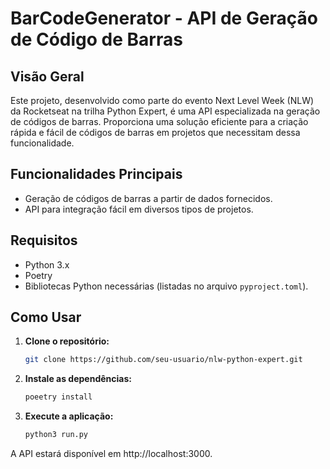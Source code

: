 # BarCodeGenerator - API de Geração de Código de Barras

## Visão Geral

Este projeto, desenvolvido como parte do evento Next Level Week (NLW) da Rocketseat na trilha Python Expert, é uma API especializada na geração de códigos de barras. Proporciona uma solução eficiente para a criação rápida e fácil de códigos de barras em projetos que necessitam dessa funcionalidade.

## Funcionalidades Principais

- Geração de códigos de barras a partir de dados fornecidos.
- API para integração fácil em diversos tipos de projetos.

## Requisitos

- Python 3.x
- Poetry
- Bibliotecas Python necessárias (listadas no arquivo `pyproject.toml`).

## Como Usar

1. **Clone o repositório:**
   ```bash
   git clone https://github.com/seu-usuario/nlw-python-expert.git
   
2. **Instale as dependências:**
   ```bash
   poeetry install
   
3. **Execute a aplicação:**
   ```bash
   python3 run.py

A API estará disponível em http://localhost:3000.
